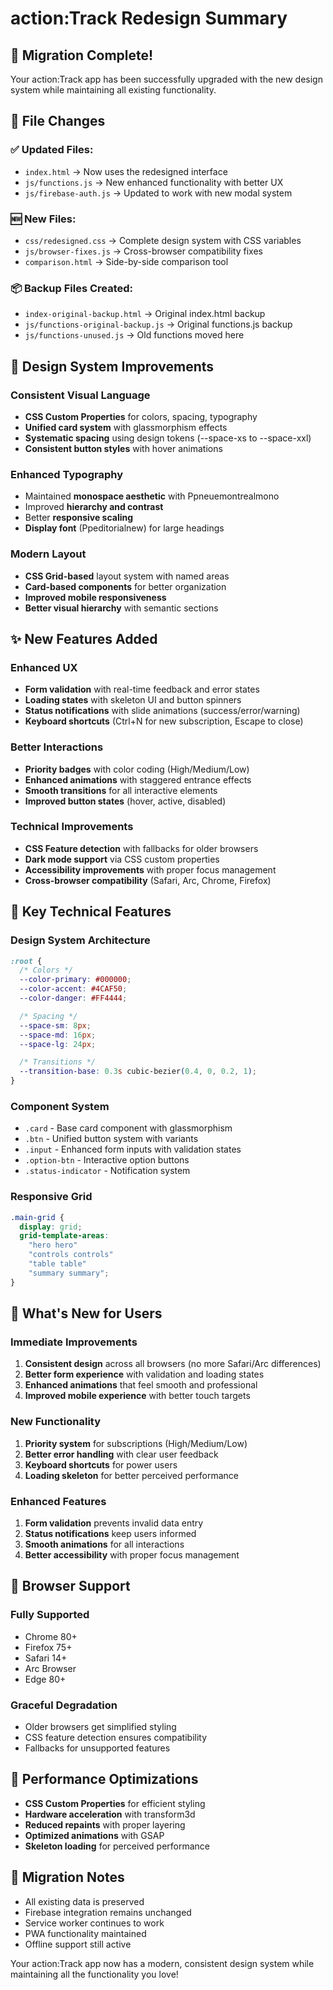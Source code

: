 # action:Track Redesign Summary

## 🎉 Migration Complete!

Your action:Track app has been successfully upgraded with the new design system while maintaining all existing functionality.

## 📁 File Changes

### ✅ **Updated Files:**
- `index.html` → Now uses the redesigned interface
- `js/functions.js` → New enhanced functionality with better UX
- `js/firebase-auth.js` → Updated to work with new modal system

### 🆕 **New Files:**
- `css/redesigned.css` → Complete design system with CSS variables
- `js/browser-fixes.js` → Cross-browser compatibility fixes
- `comparison.html` → Side-by-side comparison tool

### 📦 **Backup Files Created:**
- `index-original-backup.html` → Original index.html backup
- `js/functions-original-backup.js` → Original functions.js backup
- `js/functions-unused.js` → Old functions moved here

## 🎨 Design System Improvements

### **Consistent Visual Language**
- **CSS Custom Properties** for colors, spacing, typography
- **Unified card system** with glassmorphism effects
- **Systematic spacing** using design tokens (--space-xs to --space-xxl)
- **Consistent button styles** with hover animations

### **Enhanced Typography**
- Maintained **monospace aesthetic** with Ppneuemontrealmono
- Improved **hierarchy and contrast**
- Better **responsive scaling**
- **Display font** (Ppeditorialnew) for large headings

### **Modern Layout**
- **CSS Grid-based** layout system with named areas
- **Card-based components** for better organization
- **Improved mobile responsiveness**
- **Better visual hierarchy** with semantic sections

## ✨ New Features Added

### **Enhanced UX**
- **Form validation** with real-time feedback and error states
- **Loading states** with skeleton UI and button spinners
- **Status notifications** with slide animations (success/error/warning)
- **Keyboard shortcuts** (Ctrl+N for new subscription, Escape to close)

### **Better Interactions**
- **Priority badges** with color coding (High/Medium/Low)
- **Enhanced animations** with staggered entrance effects
- **Smooth transitions** for all interactive elements
- **Improved button states** (hover, active, disabled)

### **Technical Improvements**
- **CSS Feature detection** with fallbacks for older browsers
- **Dark mode support** via CSS custom properties
- **Accessibility improvements** with proper focus management
- **Cross-browser compatibility** (Safari, Arc, Chrome, Firefox)

## 🔧 Key Technical Features

### **Design System Architecture**
```css
:root {
  /* Colors */
  --color-primary: #000000;
  --color-accent: #4CAF50;
  --color-danger: #FF4444;

  /* Spacing */
  --space-sm: 8px;
  --space-md: 16px;
  --space-lg: 24px;

  /* Transitions */
  --transition-base: 0.3s cubic-bezier(0.4, 0, 0.2, 1);
}
```

### **Component System**
- `.card` - Base card component with glassmorphism
- `.btn` - Unified button system with variants
- `.input` - Enhanced form inputs with validation states
- `.option-btn` - Interactive option buttons
- `.status-indicator` - Notification system

### **Responsive Grid**
```css
.main-grid {
  display: grid;
  grid-template-areas:
    "hero hero"
    "controls controls"
    "table table"
    "summary summary";
}
```

## 🚀 What's New for Users

### **Immediate Improvements**
1. **Consistent design** across all browsers (no more Safari/Arc differences)
2. **Better form experience** with validation and loading states
3. **Enhanced animations** that feel smooth and professional
4. **Improved mobile experience** with better touch targets

### **New Functionality**
1. **Priority system** for subscriptions (High/Medium/Low)
2. **Better error handling** with clear user feedback
3. **Keyboard shortcuts** for power users
4. **Loading skeleton** for better perceived performance

### **Enhanced Features**
1. **Form validation** prevents invalid data entry
2. **Status notifications** keep users informed
3. **Smooth animations** for all interactions
4. **Better accessibility** with proper focus management

## 📱 Browser Support

### **Fully Supported**
- Chrome 80+
- Firefox 75+
- Safari 14+
- Arc Browser
- Edge 80+

### **Graceful Degradation**
- Older browsers get simplified styling
- CSS feature detection ensures compatibility
- Fallbacks for unsupported features

## 🎯 Performance Optimizations

- **CSS Custom Properties** for efficient styling
- **Hardware acceleration** with transform3d
- **Reduced repaints** with proper layering
- **Optimized animations** with GSAP
- **Skeleton loading** for perceived performance

## 🔄 Migration Notes

- All existing data is preserved
- Firebase integration remains unchanged
- Service worker continues to work
- PWA functionality maintained
- Offline support still active

Your action:Track app now has a modern, consistent design system while maintaining all the functionality you love!